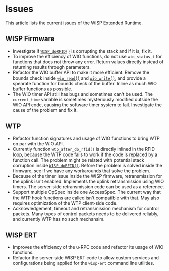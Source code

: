 # Issues
This article lists the current issues of the WISP Extended Runtime.

## WISP Firmware
* Investigate if [`WISP_doRFID()`](https://lqf96.github.io/wisp-ert/client/html/globals_8h.html#a49df2cf7243a0c685a1be336b253cf7c) is corrupting the stack and if it is, fix it.
* To improve the efficiency of WIO functions, do not use `wio_status_t` for functions that does not throw any error. Return values directly instead of returning results through parameters.
* Refactor the WIO buffer API to make it more efficient. Remove the bounds check inside [`wio_read()`](https://lqf96.github.io/wisp-ert/client/html/buf_8h.html#adcdf707969bf279c2c15bf59979b87fa) and [`wio_write()`](https://lqf96.github.io/wisp-ert/client/html/buf_8h.html#a5b880b576e79955232894956d94cf154), and provide a spearate function for bounds check of the buffer. Inline as much WIO buffer functions as possible.
* The WIO timer API still has bugs and sometimes can't be used. The `current_time` variable is sometimes mysteriously modified outside the WIO API code, causing the software timer system to fail. Investigate the cause of the problem and fix it.

## WTP
* Refactor function signatures and usage of WIO functions to bring WTP on par with the WIO API.
* Currently function `wtp_after_do_rfid()` is directly inlined in the RFID loop, because the WTP code fails to work if the code is replaced by a function call. The problem might be related with potential stack corruption inside [`WISP_doRFID()`](https://lqf96.github.io/wisp-ert/client/html/globals_8h.html#a49df2cf7243a0c685a1be336b253cf7c). Before the problem is solved inside the firmware, see if we have any workarounds that solve the problem.
* Because of the timer issue inside the WISP firmware, retransmission for the uplink isn't enabled. Implements the uplink retransmission using WIO timers. The server-side retransmission code can be used as a reference.
* Support multiple OpSpec inside one AccessSpec. The current way that the WTP hook functions are called isn't compatible with that. May also requires optimization of the WTP client-side code.
* Acknowledgement, timeout and retransmission mechanism for control packets. Many types of control packets needs to be delivered reliably, and currently WTP has no such mechansim.

## WISP ERT
* Improves the efficiency of the u-RPC code and refactor its usage of WIO functions.
* Refactor the server-side WISP ERT code to allow custom services and configurations being applied for the `wisp-ert` command line utilities.
